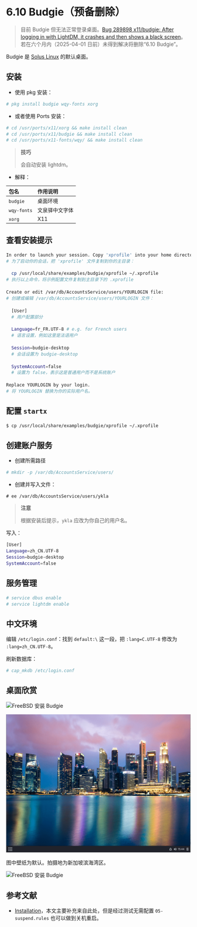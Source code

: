 # 6.10 Budgie（预备删除）

>目前 Budgie 但无法正常登录桌面。[Bug 289898 x11/budgie: After logging in with LightDM, it crashes and then shows a black screen](https://bugs.freebsd.org/bugzilla/show_bug.cgi?id=289898)。若在六个月内（2025-04-01 日前）未得到解决将删除“6.10 Budgie”。

Budgie 是 [Solus Linux](https://getsol.us/) 的默认桌面。

## 安装

- 使用 pkg 安装：

```sh
# pkg install budgie wqy-fonts xorg
```

- 或者使用 Ports 安装：

```sh
# cd /usr/ports/x11/xorg && make install clean
# cd /usr/ports/x11/budgie && make install clean
# cd /usr/ports/x11-fonts/wqy/ && make install clean
```

>**技巧**
>
>会自动安装 lightdm。

- 解释：

| 包名             | 作用说明                                                  |
|:------------------|:--------------------------|
| `budgie`         | 桌面环境 |
| `wqy-fonts`      | 文泉驿中文字体                                          |
|`xorg`|X11|

## 查看安装提示

```sh
In order to launch your session. Copy 'xprofile' into your home directory:
# 为了启动你的会话，把 'xprofile' 文件复制到你的主目录：

  cp /usr/local/share/examples/budgie/xprofile ~/.xprofile
# 执行以上命令，将示例配置文件复制到主目录下的 .xprofile

Create or edit /var/db/AccountsService/users/YOURLOGIN file:
# 创建或编辑 /var/db/AccountsService/users/YOURLOGIN 文件：

  [User]
  # 用户配置部分

  Language=fr_FR.UTF-8 # e.g. for French users
  # 语言设置，例如这里是法语用户

  Session=budgie-desktop
  # 会话设置为 budgie-desktop

  SystemAccount=false
  # 设置为 false，表示这是普通用户而不是系统账户

Replace YOURLOGIN by your login.
# 将 YOURLOGIN 替换为你的实际用户名。
```

## 配置 `startx`

```sh
$ cp /usr/local/share/examples/budgie/xprofile ~/.xprofile
```

## 创建账户服务

- 创建所需路径

```sh
# mkdir -p /var/db/AccountsService/users/
```

- 创建并写入文件：

```
# ee /var/db/AccountsService/users/ykla
```

>**注意**
>
>根据安装后提示，`ykla` 应改为你自己的用户名。

写入：

```sh
[User]
Language=zh_CN.UTF-8
Session=budgie-desktop
SystemAccount=false
```

## 服务管理

```sh
# service dbus enable
# service lightdm enable
```

## 中文环境


编辑 `/etc/login.conf`：找到 `default:\` 这一段，把 `:lang=C.UTF-8` 修改为 `:lang=zh_CN.UTF-8`。


刷新数据库：

```sh
# cap_mkdb /etc/login.conf
```

## 桌面欣赏

![FreeBSD 安装 Budgie](../.gitbook/assets/budgie1.png)

![FreeBSD 安装 Budgie](../.gitbook/assets/budgie2.png)

图中壁纸为默认。拍摄地为新加坡滨海湾区。

![FreeBSD 安装 Budgie](../.gitbook/assets/budgie3.png)

## 参考文献

- [Installation](https://codeberg.org/olivierd/freebsd-ports-budgie/wiki/Installation)，本文主要补充来自此处，但是经过测试无需配置 `05-suspend.rules` 也可以做到关机重启。
